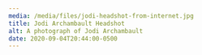 ```yaml
---
media: /media/files/jodi-headshot-from-internet.jpg
title: Jodi Archambault Headshot
alt: A photograph of Jodi Archambault
date: 2020-09-04T20:44:00-0500
---
```

